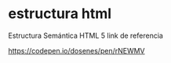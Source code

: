 # estructura html
Estructura Semántica HTML 5
link de referencia

https://codepen.io/dosenes/pen/rNEWMV
